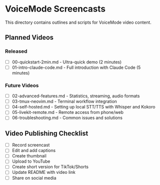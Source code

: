 # VoiceMode Screencasts

This directory contains outlines and scripts for VoiceMode video content.

## Planned Videos

### Released
- [ ] 00-quickstart-2min.md - Ultra-quick demo (2 minutes)
- [ ] 01-intro-claude-code.md - Full introduction with Claude Code (5 minutes)

### Future Videos
- [ ] 02-advanced-features.md - Statistics, streaming, audio formats
- [ ] 03-tmux-neovim.md - Terminal workflow integration
- [ ] 04-self-hosted.md - Setting up local STT/TTS with Whisper and Kokoro
- [ ] 05-livekit-remote.md - Remote access from phone/web
- [ ] 06-troubleshooting.md - Common issues and solutions

## Video Publishing Checklist

- [ ] Record screencast
- [ ] Edit and add captions
- [ ] Create thumbnail
- [ ] Upload to YouTube
- [ ] Create short version for TikTok/Shorts
- [ ] Update README with video link
- [ ] Share on social media
